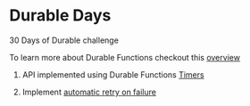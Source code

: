 # Durable Days

30 Days of Durable challenge

To learn more about Durable Functions checkout this [overview](https://docs.microsoft.com/azure/azure-functions/durable/?WT.mc_id=durabledays-github-sicotin)

1. API implemented using Durable Functions [Timers](https://docs.microsoft.com/en-us/azure/azure-functions/durable/durable-functions-timers?tabs=javascript&WT.mc_id=durabledays-github-sicotin)

1. Implement [automatic retry on failure](https://docs.microsoft.com/en-us/azure/azure-functions/durable/durable-functions-error-handling?tabs=javascript#automatic-retry-on-failure&WT.mc_id=durabledays-github-sicotin)
